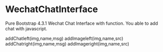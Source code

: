 # WechatChatInterface
Pure Bootstrap 4.3.1 Wechat Chat Interface with function.
You able to add chat with javascript.

addChatleft(img,name,msg) 
addImageleft(img,name,src)
addChatright(img,name,msg)
addImageright(img,name,src)
